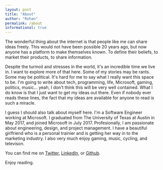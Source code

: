 ```yaml
---
layout: post
title: "About"
author: "Rohan"
permalink: /about
informational: true
---
```


The wonderful thing about the internet is that people like me can share ideas freely. This would not have been possible
20 years ago, but now anyone has a platform to make themselves known. To define their beliefs, to market their products,
to share information.

Despite the turmoil and stresses in the world, it's an incredible time we live in. I want to explore more of that here. Some
of my stories may be rants. Some may be political. It's hard for me to say what I really want this space to be. I'm going
to write about tech, programming, life, Microsoft, gaming, politics, music... yeah, I don't think this will be very
well contained. What I do know is that I just want to get my ideas out there. Even if nobody ever reads these lines,
the fact that my ideas are available for anyone to read is such a miracle.

I guess I should also talk about myself here. I'm a Software Engineer working at Microsoft. I graduated from The University
of Texas at Austin in May 2017, and joined Microsoft in July 2017. Profesionally, I am passionate about engineering, design,
and project management. I have a beautiful girlfriend who is a personal trainier and is getting her way in to the marketing
industry. I also very much enjoy gaming, music, cycling, and televison.

You can find me on
[Twitter](https://twitter.com/RohanNagar22),
[LinkedIn](https://www.linkedin.com/in/rohannagar/), or
[Github](https://github.com/RohanNagar).

Enjoy reading.
